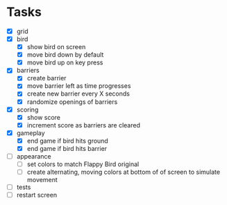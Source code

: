 # Tasks

- [x] grid
- [x] bird
  - [x] show bird on screen
  - [x] move bird down by default
  - [x] move bird up on key press
- [x] barriers
  - [x] create barrier
  - [x] move barrier left as time progresses
  - [x] create new barrier every X seconds
  - [x] randomize openings of barriers
- [x] scoring
  - [x] show score
  - [x] increment score as barriers are cleared
- [x] gameplay
  - [x] end game if bird hits ground 
  - [x] end game if bird hits barrier
- [ ] appearance
  - [ ] set colors to match Flappy Bird original
  - [ ] create alternating, moving colors at bottom of of screen to simulate movement 
- [ ] tests
- [ ] restart screen
